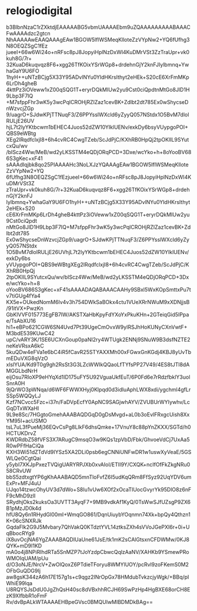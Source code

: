 # relogiodigital
b3BlbnNzaC1rZXktdjEAAAAABG5vbmUAAAAEbm9uZQAAAAAAAAABAAACFwAAAAdzc2gtcn
NhAAAAAwEAAQAAAgEAw1BGOW5lflWSMeqKlloteZzVYpNw2+YQ6fUfhg3N8OEQZSgC1fEz
jueeI+66w6Wi24o+nRFsc8pJ8JopyiHplNzDxWI4KuDMrVSt3ZzTraUpr+vk0kuh8G/7r+
32KuaD6kuqvqz8F6+xgg26TfKOixYSrWGp8+drdehnGjY2knFJIylbmnq+YwhaGaY9U6FO
1hyH++uNTzBCjg5X33Y95ADvlNYu0YldHKrsIthyt2eHEk+S20cE6XrFmMKp6LrDh4gheB
4kttPz3iOVeww1xZ00qSQG1T+eryrDQkMIUw2yu9Cst0ciQpdtnMtGo8JlD1H9Lbp3F7IQ
+M7sfppFhr3wK5y3wcPqlCROHjRZIZaz1cevBK+Zdlbt2dt785Ex0wShycseDnWzvcjZGp
9/uagrO+SJdwKPjTTNuqF3/Z6PPYsslWXcld6yZyyQ057NStdx1O5BvM7dlolRULjE26UV
hjL7t2lyYKtbcwm1bEHEC4Juos52dZW10YIklUENv/exkDy6bsyVUypgoPOI+QBS9eWBtg
XEg2lRqdfclxjI8+6h4cvRC4CwgTZeb/ScJdPjC/KXhRB0HpQj2tpOKlIL9SYutcxQu/wv
/bIScz4Ww/MeB/wd2yLKSSTM4eQDjORqPCD+3Dxe/wcYko+h+8oYooBV686S3gKec+xF41
sAAAdIqjbk8qo25PIAAAAHc3NoLXJzYQAAAgEAw1BGOW5lflWSMeqKlloteZzVYpNw2+YQ
6fUfhg3N8OEQZSgC1fEzjueeI+66w6Wi24o+nRFsc8pJ8JopyiHplNzDxWI4KuDMrVSt3Z
zTraUpr+vk0kuh8G/7r+32KuaD6kuqvqz8F6+xgg26TfKOixYSrWGp8+drdehnGjY2knFJ
Iylbmnq+YwhaGaY9U6FO1hyH++uNTzBCjg5X33Y95ADvlNYu0YldHKrsIthyt2eHEk+S20
cE6XrFmMKp6LrDh4gheB4kttPz3iOVeww1xZ00qSQG1T+eryrDQkMIUw2yu9Cst0ciQpdt
nMtGo8JlD1H9Lbp3F7IQ+M7sfppFhr3wK5y3wcPqlCROHjRZIZaz1cevBK+Zdlbt2dt785
Ex0wShycseDnWzvcjZGp9/uagrO+SJdwKPjTTNuqF3/Z6PPYsslWXcld6yZyyQ057NStdx
1O5BvM7dlolRULjE26UVhjL7t2lyYKtbcwm1bEHEC4Juos52dZW10YIklUENv/exkDy6bs
yVUypgoPOI+QBS9eWBtgXEg2lRqdfclxjI8+6h4cvRC4CwgTZeb/ScJdPjC/KXhRB0HpQj
2tpOKlIL9SYutcxQu/wv/bIScz4Ww/MeB/wd2yLKSSTM4eQDjORqPCD+3Dxe/wcYko+h+8
oYooBV686S3gKec+xF41sAAAADAQABAAACAAHy9SBxl5WxKOpSmttxPu7tv7tiGUg4fYa4
KX5e+OUkedNomM6lv4v3h754DWkSaBOkx4ctu1VUeXRrNWuM9xXDNjjsB/91itVX+PwzKn
GbKlVVF015773EgFB7IW/AKSTXaHbKpyFdYXoYxPkuKHn+2GTeiqGid5IPpae/TsAbXU16
hi1+eBPo621CGW6SN4Uvd7Pt39UgeCmOvxW9ylRSJhHoKUNyCXnVwtF+M3bdE539KUwC42
upC/vARY3K/1SE6UCXnGoup0paNI2ry4WTUgk2ENNj9SNuW9B3dsfNZTE2neKeVRsxA6kC
5kuQDw4eFVa1e6bC4iR5fCavR25STYAXXMh00xFGwxGnKGdj4KBJ8yUvTbmEDuVXG8qVzO
xlslYUA/Kd9T0g9gh2RsSt3G3LZcWWIkQQaoLfTYfsPP27V49/4ES8tJTl8dAMGGLbdNrH
eijOsu7RIoXP9eHYqXd1ID175uFY5U92VguaUkfEuT/6P0Fd6e7rRdzfbklY3uolSnrA0H
9jQrWO3pWNqa/d6WF6FWWXHyj0Klpqd0d3idluAphLWX8xdi/ygchml4gfLrSSp5WQQyLJ
Kzf7NCvcc5Fzc+i37n/FaDVpEcfY0ApNC9SAGjwhAYV/ZVUBUrWYIywhv/LcGqDTxWXaHI
9L9e8Sc/7HGgtoGmehAAABAQDGqD0gDsMvgd+aL0b3oEvlFRxgcUish8XxYM95I+acUSMO
tsL7uL3fPueMj36EQvCsPg8LlkF6dhsQmke+17VnuY8c88pYnZKXX/SGTd/h0HCTUKDrvZ
KWDRdbZ58fVFS3X7ARugC9msqO3w9KQs1zpVbD/Fbk/GhvoeVdCj7UxAa5R0wPFfHaCiQa
KXH3Wi51dZTdVd9IYSz5XA2DLi0psb6egCNNiUNFwDR1w1uswXyVeaE/5GSWLQe0CgtQai
y5ybI7XKJpPxezTVQigUARYRPJXb0xvAIoI/ETII9Y/CXQK+ncIfOfFkZkgNRu058CRvUW
bbS5zdtxgtYP6gKhAAABAQD5mnTloFvfZ6I5udKqQRm8FfSyz92UqYDV6umExPr+MFJ4uU
UJqo14tzwcOhyUV3d7dWo+S8Iu1vUw6XOf2xOcaTIUocGvyrYk95DlO8z6nFF9cMhD9zlI
SRydhjOks2kuksOa3UVTT3AyqF7+9MB9vdkAf1KyQ/0TsWwSJfUZsgP9ZX6B1pMzJD0k4d
hfU8Qy6n1RHydGl00mI+WmqGO861/DqnUiuybYOqnmn74Xk+bpQy4Qthzn1K+06cSNXRJk
GqdaFlk2G9J5Mvbary7QhVakQ0KTdztYVL14ztksZXh4sVVoJGePXI6r+0i+UqBbocRYg9
iX8uvOcjNA6YgZAAABAQDIUaUne61JsE/tk1mK2sCAlGtsxnCFDWMw/0KJ8QYK+mD9I1KD
mA0o4j8NPiRIhdRTa5SnMZP7tJoYzdpCbwcQqlzAaNV/XAHKb9YSmewPRoWMOIqUAM/pUu
d/O3oNJE/NrcV+ZwOlQoxZ6PTdieTForyu8WMYlUOY/pcRvl9zoFKemS0M2OFbGuQDG9Ij
aw8gsK344zA6h17E157g1s+c9qgz2INrOpGx78HMdubTvkzcjyWgk/+BBq/pIWhiE99lqa
U8RQYSJsDdU0JgZhQsH40sc8dVBxhhRCJH69SwPzHp4HgBXE68orCH8EzK9XlfbbR1oFmF
Rv/dvBpALkWTAAAAEHBpeGVsc0BMQUIwMlBDMDkBAg==
